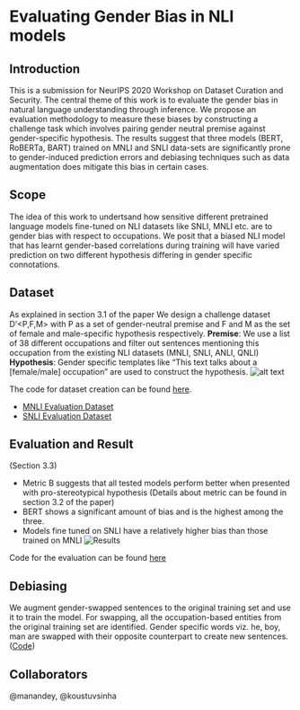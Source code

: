 # Evaluating Gender Bias in NLI models

## Introduction

This is a submission for NeurIPS 2020 Workshop on Dataset Curation and Security. The central theme of this work is to evaluate the gender bias in natural language understanding through inference. We propose an evaluation methodology to measure these biases by constructing a challenge task which involves pairing gender neutral premise against gender-specific hypothesis. The results suggest that three models (BERT, RoBERTa, BART) trained on MNLI and SNLI data-sets are significantly prone to gender-induced prediction errors and debiasing techniques such as data augmentation does mitigate this bias in certain cases.

## Scope

The idea of this work to undertsand how sensitive different pretrained language models fine-tuned on NLI datasets like SNLI, MNLI etc. are to gender bias with respect to occupations. We posit that a biased NLI model that has learnt gender-based correlations during training will have varied prediction on two different hypothesis differing in gender specific connotations.

## Dataset

As explained in section 3.1 of the paper We design a challenge dataset D’<P,F,M> with P as a set of gender-neutral premise and F and M as the set of female and male-specific hypothesis respectively.
**Premise**: We use a list of 38 different occupations and filter out sentences mentioning this occupation from the existing NLI datasets (MNLI, SNLI, ANLI, QNLI)
**Hypothesis**: Gender specific templates like “This text talks about a [female/male] occupation” are used to construct the hypothesis.
![alt text](Isolated.png "Title")

The code for dataset creation can be found [here](dataset/Evaluation_Dataset_Creation.ipynb). 
- [MNLI Evaluation Dataset](dataset/MNLI_Evaluation_Set.xlsx) 
- [SNLI Evaluation Dataset](dataset/SNLI_Evaluation_Set.xlsx)

## Evaluation and Result
(Section 3.3)
- Metric B suggests that all tested models perform better when presented with pro-stereotypical hypothesis (Details about metric can be found in section 3.2 of the paper)
- BERT shows a significant amount of bias and is the highest among the three.
- Models fine tuned on SNLI have a relatively higher bias than those trained on MNLI
![Results]()

Code for the evaluation can be found [here](evaluation/Predictions.ipynb)

## Debiasing

We augment gender-swapped sentences to the original training set and use it to train the model. For swapping, all the occupation-based entities from the original training set are identified. Gender specific words viz. he, boy, man are swapped with their opposite counterpart to create new sentences. ([Code](dataset/Augmentation_Dataset_Creation.ipynb))

## Collaborators

@manandey, @koustuvsinha




